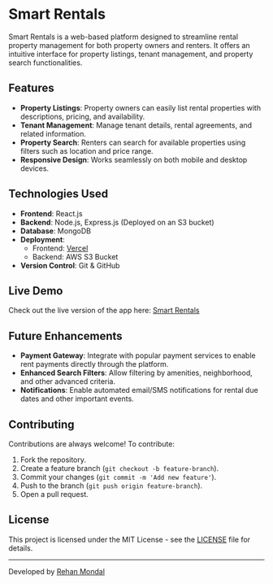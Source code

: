 # Smart Rentals

Smart Rentals is a web-based platform designed to streamline rental property management for both property owners and renters. It offers an intuitive interface for property listings, tenant management, and property search functionalities.

## Features

- **Property Listings**: Property owners can easily list rental properties with descriptions, pricing, and availability.
- **Tenant Management**: Manage tenant details, rental agreements, and related information.
- **Property Search**: Renters can search for available properties using filters such as location and price range.
- **Responsive Design**: Works seamlessly on both mobile and desktop devices.

## Technologies Used

- **Frontend**: React.js
- **Backend**: Node.js, Express.js (Deployed on an S3 bucket)
- **Database**: MongoDB 
- **Deployment**:
  - Frontend: [Vercel](https://vercel.com/)
  - Backend: AWS S3 Bucket
- **Version Control**: Git & GitHub

## Live Demo

Check out the live version of the app here: [Smart Rentals](https://smart-rentals.vercel.app/)

## Future Enhancements

- **Payment Gateway**: Integrate with popular payment services to enable rent payments directly through the platform.
- **Enhanced Search Filters**: Allow filtering by amenities, neighborhood, and other advanced criteria.
- **Notifications**: Enable automated email/SMS notifications for rental due dates and other important events.

## Contributing

Contributions are always welcome! To contribute:

1. Fork the repository.
2. Create a feature branch (`git checkout -b feature-branch`).
3. Commit your changes (`git commit -m 'Add new feature'`).
4. Push to the branch (`git push origin feature-branch`).
5. Open a pull request.

## License

This project is licensed under the MIT License - see the [LICENSE](LICENSE) file for details.

---

Developed by [Rehan Mondal](https://github.com/rehan13)
